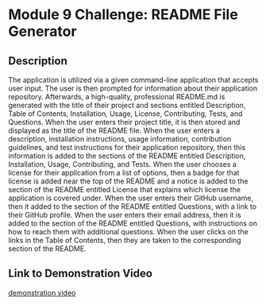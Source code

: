 # Module 9 Challenge: README File Generator

## Description
The application is utilized via a given command-line application that accepts user input. The user is then prompted for information about their application repository. Afterwards, a high-quality, professional README.md is generated with the title of their project and sections entitled Description, Table of Contents, Installation, Usage, License, Contributing, Tests, and Questions. When the user enters their project title, it is then stored and displayed as the title of the README file. When the user enters a description, installation instructions, usage information, contribution guidelines, and test instructions for their application repository, then this information is added to the sections of the README entitled Description, Installation, Usage, Contributing, and Tests. When the user chooses a license for their application from a list of options, then a badge for that license is added near the top of the README and a notice is added to the section of the README entitled License that explains which license the application is covered under. When the user enters their GitHub username, then it added to the section of the README entitled Questions, with a link to their GitHub profile. When the user enters their email address, then it is added to the section of the README entitled Questions, with instructions on how to reach them with additional questions. When the user clicks on the links in the Table of Contents, then they are taken to the corresponding section of the README.

## Link to Demonstration Video
[demonstration video](mod-9-vid.webm)